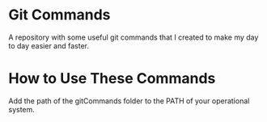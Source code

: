 # Git Commands

A repository with some useful git commands that I created to make my day to day easier and faster.


# How to Use These Commands

Add the path of the gitCommands folder to the PATH of your operational system.
